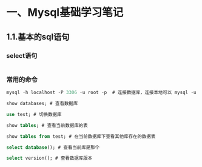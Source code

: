 # 一、Mysql基础学习笔记

## 1.1.基本的sql语句

### select语句

```sql

```

### 常用的命令

```sql
mysql -h localhost -P 3306 -u root -p  # 连接数据库，连接本地可以 mysql -u root -p

show databases; # 查看数据库

use test; # 切换数据库

show tables; # 查看当前数据库的表

show tables from test; # 在当前数据库下查看其他库存在的数据表

select database(); # 查看当前库是那个

select version(); # 查看数据库版本
```

